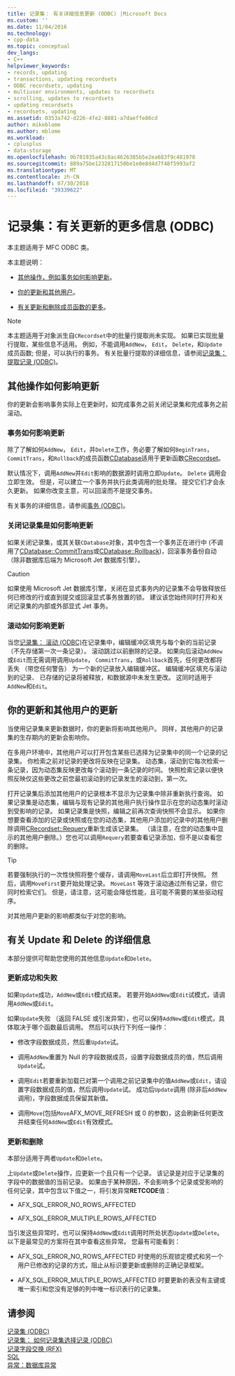 ```yaml
---
title: 记录集： 有关详细信息更新 (ODBC) |Microsoft Docs
ms.custom: ''
ms.date: 11/04/2016
ms.technology:
- cpp-data
ms.topic: conceptual
dev_langs:
- C++
helpviewer_keywords:
- records, updating
- transactions, updating recordsets
- ODBC recordsets, updating
- multiuser environments, updates to recordsets
- scrolling, updates to recordsets
- updating recordsets
- recordsets, updating
ms.assetid: 0353a742-d226-4fe2-8881-a7daeffe86cd
author: mikeblome
ms.author: mblome
ms.workload:
- cplusplus
- data-storage
ms.openlocfilehash: 9b781935a43c8ac4626385b5e2ea683f9c481978
ms.sourcegitcommit: 889a75be1232817150be1e0e8d4d7f48f5993af2
ms.translationtype: MT
ms.contentlocale: zh-CN
ms.lasthandoff: 07/30/2018
ms.locfileid: "39339622"
---
```

# <a name="recordset-more-about-updates-odbc"></a>记录集：有关更新的更多信息 (ODBC)
本主题适用于 MFC ODBC 类。  
  
 本主题说明：  
  
-   [其他操作，例如事务如何影响更新](#_core_how_transactions_affect_updates)。  
  
-   [你的更新和其他用户](#_core_your_updates_and_the_updates_of_other_users)。  
  
-   [有关更新和删除成员函数的更多](#_core_more_about_update_and_delete)。  
  
> [!NOTE]
>  本主题适用于对象派生自`CRecordset`中的批量行提取尚未实现。 如果已实现批量行提取，某些信息不适用。 例如，不能调用`AddNew`， `Edit`， `Delete`，和`Update`成员函数; 但是，可以执行的事务。 有关批量行提取的详细信息，请参阅[记录集： 提取记录 (ODBC)](../../data/odbc/recordset-fetching-records-in-bulk-odbc.md)。  
  
##  <a name="_core_how_other_operations_affect_updates"></a> 其他操作如何影响更新  
 你的更新会影响事务实际上在更新时，如完成事务之前关闭记录集和完成事务之前滚动。  
  
###  <a name="_core_how_transactions_affect_updates"></a> 事务如何影响更新  
 除了了解如何`AddNew`， `Edit`，并`Delete`工作，务必要了解如何`BeginTrans`， `CommitTrans`，和`Rollback`的成员函数[CDatabase](../../mfc/reference/cdatabase-class.md)适用于更新函数[CRecordset](../../mfc/reference/crecordset-class.md)。  
  
 默认情况下，调用`AddNew`并`Edit`影响的数据源时调用立即`Update`。 `Delete` 调用会立即生效。 但是，可以建立一个事务并执行此类调用的批处理。 提交它们才会永久更新。 如果你改变主意，可以回滚而不是提交事务。  
  
 有关事务的详细信息，请参阅[事务 (ODBC)](../../data/odbc/transaction-odbc.md)。  
  
###  <a name="_core_how_closing_the_recordset_affects_updates"></a> 关闭记录集是如何影响更新  
 如果关闭记录集，或其关联`CDatabase`对象，其中包含一个事务正在进行中 (不调用了[CDatabase::CommitTrans](../../mfc/reference/cdatabase-class.md#committrans)或[CDatabase::Rollback](../../mfc/reference/cdatabase-class.md#rollback))，回滚事务备份自动 （除非数据库后端为 Microsoft Jet 数据库引擎）。  
  
> [!CAUTION]
>  如果使用 Microsoft Jet 数据库引擎，关闭在显式事务内的记录集不会导致释放任何已修改的行或直到提交或回滚显式事务放置的锁。 建议该您始终同时打开和关闭记录集的内部或外部显式 Jet 事务。  
  
###  <a name="_core_how_scrolling_affects_updates"></a> 滚动如何影响更新  
 当您[记录集： 滚动 (ODBC)](../../data/odbc/recordset-scrolling-odbc.md)在记录集中，编辑缓冲区填充与每个新的当前记录 （不先存储第一次一条记录）。 滚动跳过以前删除的记录。 如果向后滚动`AddNew`或`Edit`而无需调用调用`Update`， `CommitTrans`，或`Rollback`首先，任何更改都将丢失 （带您任何警告） 为一个新的记录放入编辑缓冲区。 编辑缓冲区填充与滚动到的记录、 已存储的记录将被释放，和数据源中未发生更改。 这同时适用于`AddNew`和`Edit`。  
  
##  <a name="_core_your_updates_and_the_updates_of_other_users"></a> 你的更新和其他用户的更新  
 当使用记录集来更新数据时，你的更新将影响其他用户。 同样，其他用户的记录集的生存期内的更新会影响你。  
  
 在多用户环境中，其他用户可以打开包含某些已选择为记录集中的同一个记录的记录集。 你检索之前对记录的更改将反映在记录集。 动态集，滚动到它每次检索一条记录，因为动态集反映更改每个滚动到一条记录的时间。 快照检索记录以便快照反映仅这些更改之前您最初滚动到的记录发生的滚动到，第一次。  
  
 打开记录集后添加其他用户的记录根本不显示为记录集中除非重新执行查询。 如果记录集是动态集，编辑与现有记录的其他用户执行操作显示在您的动态集时滚动到受影响的记录。 如果记录集是快照，编辑之前再次查询快照不会显示。 如果你想要查看添加的记录或快照或在您的动态集，其他用户添加的记录中的其他用户删除调用[CRecordset::Requery](../../mfc/reference/crecordset-class.md#requery)重新生成该记录集。 （请注意，在您的动态集中显示的其他用户删除。）您也可以调用`Requery`若要查看记录添加，但不是以查看您的删除。  
  
> [!TIP]
>  若要强制执行的一次性快照将整个缓存，请调用`MoveLast`后立即打开快照。 然后，调用`MoveFirst`要开始处理记录。 `MoveLast` 等效于滚动通过所有记录，但它同时检索它们。 但是，请注意，这可能会降低性能，且可能不需要的某些驱动程序。  
  
 对其他用户更新的影响都类似于对您的影响。  
  
##  <a name="_core_more_about_update_and_delete"></a> 有关 Update 和 Delete 的详细信息  
 本部分提供可帮助您使用的其他信息`Update`和`Delete`。  
  
### <a name="update-success-and-failure"></a>更新成功和失败  
 如果`Update`成功，`AddNew`或`Edit`模式结束。 若要开始`AddNew`或`Edit`试模式，请调用`AddNew`或`Edit`。  
  
 如果`Update`失败 （返回 FALSE 或引发异常），也可以保持`AddNew`或`Edit`模式，具体取决于哪个函数最后调用。 然后可以执行下列任一操作：  
  
-   修改字段数据成员，然后重`Update`试。  
  
-   调用`AddNew`重置为 Null 的字段数据成员，设置字段数据成员的值，然后调用`Update`试。  
  
-   调用`Edit`若要重新加载已对第一个调用之前记录集中的值`AddNew`或`Edit`，请设置字段数据成员的值，然后调用`Update`试。 成功后`Update`调用 (除非后`AddNew`调用)，字段数据成员保留其新值。  
  
-   调用`Move`(包括`Move`AFX_MOVE_REFRESH 或 0 的参数)，这会刷新任何更改并结束任何`AddNew`或`Edit`有效模式。  
  
### <a name="update-and-delete"></a>更新和删除  
 本部分适用于两者`Update`和`Delete`。  
  
 上`Update`或`Delete`操作，应更新一个且只有一个记录。 该记录是对应于记录集的字段中的数据值的当前记录。 如果由于某种原因，不会影响多个记录或受影响的任何记录，其中包含以下值之一，将引发异常**RETCODE**值：  
  
-   AFX_SQL_ERROR_NO_ROWS_AFFECTED  
  
-   AFX_SQL_ERROR_MULTIPLE_ROWS_AFFECTED  
  
 当引发这些异常时，也可以保持`AddNew`或`Edit`调用时所处状态`Update`或`Delete`。 以下是最常见的方案将在其中查看这些异常。 您最有可能看到：  
  
-   AFX_SQL_ERROR_NO_ROWS_AFFECTED 时使用的乐观锁定模式和另一个用户已修改的记录的方式，阻止从标识要更新或删除的正确记录框架。  
  
-   AFX_SQL_ERROR_MULTIPLE_ROWS_AFFECTED 时要更新的表没有主键或唯一索引和您没有足够的列中唯一标识表行的记录集。  
  
## <a name="see-also"></a>请参阅  
 [记录集 (ODBC)](../../data/odbc/recordset-odbc.md)   
 [记录集： 如何记录集选择记录 (ODBC)](../../data/odbc/recordset-how-recordsets-select-records-odbc.md)   
 [记录字段交换 (RFX)](../../data/odbc/record-field-exchange-rfx.md)   
 [SQL](../../data/odbc/sql.md)   
 [异常：数据库异常](../../mfc/exceptions-database-exceptions.md)